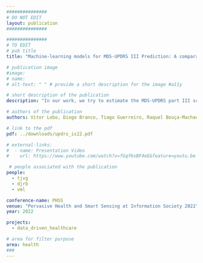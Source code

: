 ```yaml
---
###############
# DO NOT EDIT
layout: publication
###############

###############
# TO EDIT
# pub title
title: "Machine-learning models for MDS-UPDRS III Prediction: A comparative study of features, models, and data sources"

# publication image
#image:
# name: 
# alt-text: " " # provide a short description for the image #a11y

# short description of the publication
description: "In our work, we try to estimate the MDS-UPDRS part III score from accelerometer data. We collected data from 74 patients using the Axitvity AX3 device both on the wrist and lower back. We did experiments with different models, features, and windows size. We achieved a 4.26 Mean Absolute Error on the on left out 10% data using both devices with a 2.5-second sliding window and a random forest model for prediction. We contribute with a comparison of the performed experiments and provide, according to our experiments, the optimal models for MDS-UPDRS part III estimation using only accelerometer data."

# authors of the publication
authors: Vitor Lobo, Diogo Branco, Tiago Guerreiro, Raquel Bouça-Machado, Joaquim Ferreira, and the CNS Physiotherapy Study Group

# link to the pdf
pdf: ../downloads/updrs_is22.pdf

# external-links:
#  - name: Presentation Video
#    url: https://www.youtube.com/watch?v=fGqf6sBF4eE&feature=youtu.be

 # people associated with the publication
people:
  - tjvg
  - djrb
  - vml

conference-name: PHSS
venue: "Pervasive Health and Smart Sensing at Information Society 2022"
year: 2022

projects:
  - data_driven_healthcare

# area for filter purpose
area: health
###
---
```

